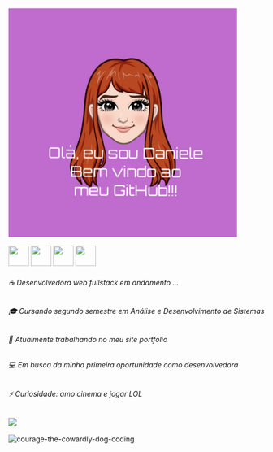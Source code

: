 <img src="BE2ABFB2-BA1D-46F0-AFE1-DFB928EB795D.jpeg" width="450" heigh="450"/>

<img src="https://cdn.jsdelivr.net/gh/devicons/devicon/icons/html5/html5-plain-wordmark.svg" width="40" height="40"/>  <img src="https://cdn.jsdelivr.net/gh/devicons/devicon/icons/css3/css3-plain-wordmark.svg" width="40" height="40" />  <img src="https://cdn.jsdelivr.net/gh/devicons/devicon/icons/javascript/javascript-original.svg" width="40" height="40"/>  <img src="https://cdn.jsdelivr.net/gh/devicons/devicon/icons/wordpress/wordpress-plain-wordmark.svg" width="40" height="40"/>

###### ☕ Desenvolvedora web fullstack em andamento ...                
###### 🎓 Cursando segundo semestre em Análise e Desenvolvimento de Sistemas
###### 🌱 Atualmente trabalhando no meu site portfólio </div>
###### 💻 Em busca da minha primeira oportunidade como desenvolvedora 
###### ⚡ Curiosidade: amo cinema e jogar LOL 

<div>
          <a href="https://github.com/Daniflav94"></a>
<img height="180em" src="https://github-readme-stats.vercel.app/api/top-langs/?username=Daniflav94&layout=compact&langs_count=7&theme=dracula"/>
</div>

 ![courage-the-cowardly-dog-coding](https://user-images.githubusercontent.com/99519903/172457488-76949708-ce97-4291-8f09-1cb4b0dafbfd.gif)         






          
